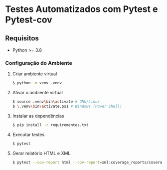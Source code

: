 # Testes Automatizados com Pytest e Pytest-cov

## Requisitos
* Python >= 3.8

### Configuração do Ambiente

1. Criar ambiente virtual
    ```sh
    $ python -m venv .venv
    ```
2. Ativar o ambiente virtual
    ```sh
    $ source .venv\bin\activate # GNU/Linux
    $ \.venv\bin\activate.ps1 # Windows (Power Shell)
    ```
3. Instalar as dependências
    ```sh
    $ pip install -r requirementes.txt
    ```
4. Executar testes
    ```sh
    $ pytest
    ```
5. Gerar relatório HTML e XML
    ```sh
    $ pytest --cov-report html --cov-report=xml:coverage_reports/coverage.xml
    ```
